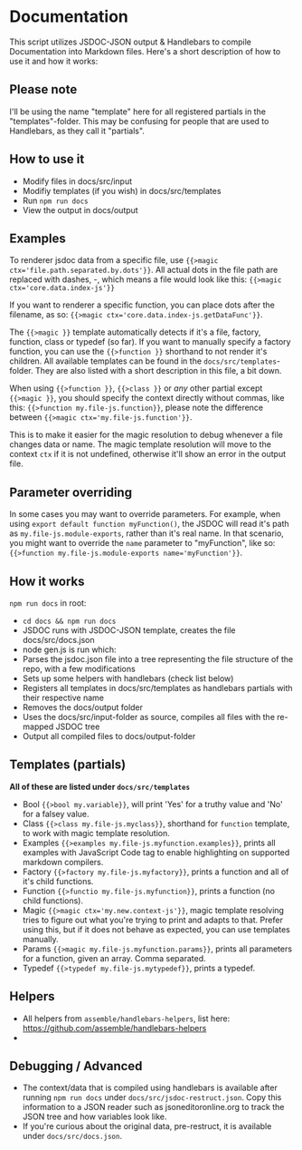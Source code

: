# Documentation
This script utilizes JSDOC-JSON output & Handlebars to compile Documentation into Markdown files. Here's a short description of how to use it and how it works:

## Please note
I'll be using the name "template" here for all registered partials in the "templates"-folder. This may be confusing for people that are used to Handlebars, as they call it "partials".

## How to use it
* Modify files in docs/src/input
* Modifiy templates (if you wish) in docs/src/templates
* Run `npm run docs`
* View the output in docs/output

## Examples
To renderer jsdoc data from a specific file, use `{{>magic ctx='file.path.separated.by.dots'}}`. All actual dots in the file path are replaced with dashes, -, which means a file would look like this: `{{>magic ctx='core.data.index-js'}}`

If you want to renderer a specific function, you can place dots after the filename, as so: `{{>magic ctx='core.data.index-js.getDataFunc'}}`.

The `{{>magic }}` template automatically detects if it's a file, factory, function, class or typedef (so far). If you want to manually specify a factory function, you can use the `{{>function }}` shorthand to not render it's children. All available templates can be found in the `docs/src/templates`-folder. They are also listed with a short description in this file, a bit down.

When using `{{>function }}`, `{{>class }}` or *any* other partial except `{{>magic }}`, you should specify the context directly without commas, like this: `{{>function my.file-js.function}}`, please note the difference between `{{>magic ctx='my.file-js.function'}}`.

This is to make it easier for the magic resolution to debug whenever a file changes data or name. The magic template resolution will move to the context `ctx` if it is not undefined, otherwise it'll show an error in the output file.

## Parameter overriding
In some cases you may want to override parameters. For example, when using `export default function myFunction()`, the JSDOC will read it's path as `my.file-js.module-exports`, rather than it's real name.
In that scenario, you might want to override the `name` parameter to "myFunction", like so: `{{>function my.file-js.module-exports name='myFunction'}}`.

## How it works
`npm run docs` in root:
* `cd docs && npm run docs`
* JSDOC runs with JSDOC-JSON template, creates the file docs/src/docs.json
* node gen.js is run which:
* Parses the jsdoc.json file into a tree representing the file structure of the repo, with a few modifications
* Sets up some helpers with handlebars (check list below)
* Registers all templates in docs/src/templates as handlebars partials with their respective name
* Removes the docs/output folder
* Uses the docs/src/input-folder as source, compiles all files with the re-mapped JSDOC tree
* Output all compiled files to docs/output-folder

## Templates (partials)
**All of these are listed under `docs/src/templates`**
* Bool `{{>bool my.variable}}`, will print 'Yes' for a truthy value and 'No' for a falsey value.
* Class `{{>class my.file-js.myclass}}`, shorthand for `function` template, to work with magic template resolution.
* Examples `{{>examples my.file-js.myfunction.examples}}`, prints all examples with JavaScript Code tag to enable highlighting on supported markdown compilers.
* Factory `{{>factory my.file-js.myfactory}}`, prints a function and all of it's child functions.
* Function `{{>functio my.file-js.myfunction}}`, prints a function (no child functions).
* Magic `{{>magic ctx='my.new.context-js'}}`, magic template resolving tries to figure out what you're trying to print and adapts to that. Prefer using this, but if it does not behave as expected, you can use templates manually.
* Params `{{>magic my.file-js.myfunction.params}}`, prints all parameters for a function, given an array. Comma separated.
* Typedef `{{>typedef my.file-js.mytypedef}}`, prints a typedef.

## Helpers
* All helpers from `assemble/handlebars-helpers`, list here: https://github.com/assemble/handlebars-helpers
*

## Debugging / Advanced
* The context/data that is compiled using handlebars is available after running `npm run docs` under `docs/src/jsdoc-restruct.json`. Copy this information to a JSON reader such as jsoneditoronline.org to track the JSON tree and how variables look like.
* If you're curious about the original data, pre-restruct, it is available under `docs/src/docs.json`.
